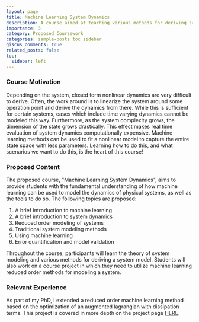 ```yaml
---
layout: page
title: Machine Learning System Dynamics
description: A course aimed at teaching various methods for deriving system dynamics, with a special emphasis on machine learning methods
importance: 3
category: Proposed Coursework
categories: sample-posts toc sidebar
giscus_comments: true
related_posts: false
toc:
  sidebar: left
---
```


### Course Motivation
Depending on the system, closed form nonlinear dynamics are very difficult to derive. Often, the work around is to linearize the system around some operation point and derive the dynamics from there. While this is sufficient for certain systems, cases which include time varying dynamics cannot be modeled this way. Furthermore, as the system complexity grows, the dimension of the state grows drastically. This effect makes real time evaluation of system dynamics computationally expensive. Machine learning methods can be used to fit a nonlinear model to capture the entire state space with less parameters. Learning how to do this, and what scenarios we want to do this, is the heart of this course!

### Proposed Content
The proposed course, "Machine Learning System Dynamics", aims to provide students with the fundamental understanding of how machine learning can be used to model the dynamics of physical systems, as well as the tools to do so. The following topics are proposed:
1. A brief introduction to machine learning
2. A brief introduction to system dynamics
3. Reduced order modeling of systems
4. Traditional system modeling methods
5. Using machine learning
6. Error quantification and model validation 

Throughout the course, participants will learn the theory of system modeling and various methods for deriving a system model. Students will also work on a course project in which they need to utilize machine learning reduced order methods for modeling a system. 

### Relevant Experience
As part of my PhD, I extended a reduced order machine learning method based on the optimization of an augmented lagrangian with dissipation terms. This project is covered in more depth on the project page [HERE]().  